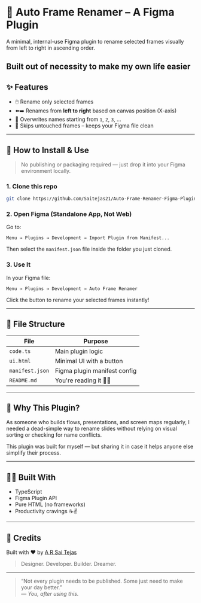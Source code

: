 # 🔢 Auto Frame Renamer – A Figma Plugin

A minimal, internal-use Figma plugin to rename selected frames visually from left to right in ascending order.

Built out of necessity to make my own life easier
---

## ✨ Features

- 🖱️ Rename only selected frames
- ⬅️➡️ Renames from **left to right** based on canvas position (X-axis)
- 🔁 Overwrites names starting from `1`, `2`, `3`, ...
- 🧼 Skips untouched frames – keeps your Figma file clean

---

## 🧩 How to Install & Use

> No publishing or packaging required — just drop it into your Figma environment locally.

### 1. Clone this repo
```bash
git clone https://github.com/Saitejas21/Auto-Frame-Renamer-Figma-Plugin.git
```

### 2. Open Figma (Standalone App, Not Web)
Go to:
```
Menu → Plugins → Development → Import Plugin from Manifest...
```
Then select the `manifest.json` file inside the folder you just cloned.

### 3. Use It
In your Figma file:
```
Menu → Plugins → Development → Auto Frame Renamer
```
Click the button to rename your selected frames instantly!

---

## 📁 File Structure

| File             | Purpose                            |
|------------------|-------------------------------------|
| `code.ts`        | Main plugin logic                  |
| `ui.html`        | Minimal UI with a button           |
| `manifest.json`  | Figma plugin manifest config       |
| `README.md`      | You're reading it 💁‍♂️             |

---

## 💬 Why This Plugin?

As someone who builds flows, presentations, and screen maps regularly, I needed a dead-simple way to rename slides without relying on visual sorting or checking for name conflicts.

This plugin was built for myself — but sharing it in case it helps anyone else simplify their process.

---

## 👨‍💻 Built With

- TypeScript
- Figma Plugin API
- Pure HTML (no frameworks)
- Productivity cravings ☕✌️

---

## 🧠 Credits

Built with ❤️ by [A R Sai Tejas](https://github.com/Saitejas21)  
> Designer. Developer. Builder. Dreamer.

---

> “Not every plugin needs to be published. Some just need to make your day better.”  
> — *You, after using this.*
